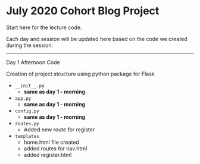 # July 2020 Cohort Blog Project

Start here for the lecture code.

Each day and session will be updated here based on the code we created during the session.

---

Day 1 Afternoon Code

Creation of project structure using python package for Flask

- `__init__.py`
    - **same as day 1 - morning**
- `app.py`
    - **same as day 1 - morning**
- `config.py`
    - **same as day 1 - morning**
- `routes.py`
    - Added new route for register
- `templates`
    - home.html file created
    - added routes for nav.html
    - added register.html
